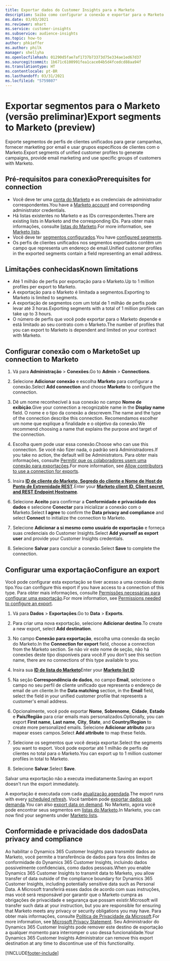 ```yaml
---
title: Exportar dados do Customer Insights para o Marketo
description: Saiba como configurar a conexão e exportar para o Marketo.
ms.date: 03/03/2021
ms.reviewer: mhart
ms.service: customer-insights
ms.subservice: audience-insights
ms.topic: how-to
author: phkieffer
ms.author: philk
manager: shellyha
ms.openlocfilehash: 01290d5fae7af1737b73373d75e334ae1ed67d37
ms.sourcegitcommit: 1b671c6100991fea1cace04b5d4fcedcd88aa94f
ms.translationtype: HT
ms.contentlocale: pt-BR
ms.lasthandoff: 03/31/2021
ms.locfileid: "5759807"
---
```

# <a name="export-segments-to-marketo-preview"></a><span data-ttu-id="0903c-103">Exportar segmentos para o Marketo (versão preliminar)</span><span class="sxs-lookup"><span data-stu-id="0903c-103">Export segments to Marketo (preview)</span></span>

<span data-ttu-id="0903c-104">Exporte segmentos de perfis de clientes unificados para gerar campanhas, fornecer marketing por email e usar grupos específicos de clientes com o Marketo.</span><span class="sxs-lookup"><span data-stu-id="0903c-104">Export segments of unified customer profiles to generate campaigns, provide email marketing and use specific groups of customers with Marketo.</span></span>

## <a name="prerequisites-for-connection"></a><span data-ttu-id="0903c-105">Pré-requisitos para conexão</span><span class="sxs-lookup"><span data-stu-id="0903c-105">Prerequisites for connection</span></span>

-   <span data-ttu-id="0903c-106">Você deve ter uma [conta do Marketo](https://login.marketo.com/) e as credenciais de administrador correspondentes.</span><span class="sxs-lookup"><span data-stu-id="0903c-106">You have a [Marketo account](https://login.marketo.com/) and corresponding administrator credentials.</span></span>
-   <span data-ttu-id="0903c-107">Há listas existentes no Marketo e as IDs correspondentes.</span><span class="sxs-lookup"><span data-stu-id="0903c-107">There are existing lists in Marketo and the corresponding IDs.</span></span> <span data-ttu-id="0903c-108">Para obter mais informações, consulte [listas do Marketo](https://docs.marketo.com/display/public/DOCS/Understanding+Static+Lists).</span><span class="sxs-lookup"><span data-stu-id="0903c-108">For more information, see [Marketo lists](https://docs.marketo.com/display/public/DOCS/Understanding+Static+Lists).</span></span>
-   <span data-ttu-id="0903c-109">Você deve ter [segmentos configurados](segments.md).</span><span class="sxs-lookup"><span data-stu-id="0903c-109">You have [configured segments](segments.md).</span></span>
-   <span data-ttu-id="0903c-110">Os perfis de clientes unificados nos segmentos exportados contêm um campo que representa um endereço de email.</span><span class="sxs-lookup"><span data-stu-id="0903c-110">Unified customer profiles in the exported segments contain a field representing an email address.</span></span>

## <a name="known-limitations"></a><span data-ttu-id="0903c-111">Limitações conhecidas</span><span class="sxs-lookup"><span data-stu-id="0903c-111">Known limitations</span></span>

- <span data-ttu-id="0903c-112">Até 1 milhão de perfis por exportação para o Marketo.</span><span class="sxs-lookup"><span data-stu-id="0903c-112">Up to 1 million profiles per export to Marketo.</span></span>
- <span data-ttu-id="0903c-113">A exportação para o Marketo é limitada a segmentos.</span><span class="sxs-lookup"><span data-stu-id="0903c-113">Exporting to Marketo is limited to segments.</span></span>
- <span data-ttu-id="0903c-114">A exportação de segmentos com um total de 1 milhão de perfis pode levar até 3 horas.</span><span class="sxs-lookup"><span data-stu-id="0903c-114">Exporting segments with a total of 1 million profiles can take up to 3 hours.</span></span> 
- <span data-ttu-id="0903c-115">O número de perfis que você pode exportar para o Marketo depende e está limitado ao seu contrato com o Marketo.</span><span class="sxs-lookup"><span data-stu-id="0903c-115">The number of profiles that you can export to Marketo is dependent and limited on your contract with Marketo.</span></span>

## <a name="set-up-connection-to-marketo"></a><span data-ttu-id="0903c-116">Configurar conexão com o Marketo</span><span class="sxs-lookup"><span data-stu-id="0903c-116">Set up connection to Marketo</span></span>

1. <span data-ttu-id="0903c-117">Vá para **Administração** > **Conexões**.</span><span class="sxs-lookup"><span data-stu-id="0903c-117">Go to **Admin** > **Connections**.</span></span>

1. <span data-ttu-id="0903c-118">Selecione **Adicionar conexão** e escolha **Marketo** para configurar a conexão.</span><span class="sxs-lookup"><span data-stu-id="0903c-118">Select **Add connection** and choose **Marketo** to configure the connection.</span></span>

1. <span data-ttu-id="0903c-119">Dê um nome reconhecível à sua conexão no campo **Nome de exibição**.</span><span class="sxs-lookup"><span data-stu-id="0903c-119">Give your connection a recognizable name in the **Display name** field.</span></span> <span data-ttu-id="0903c-120">O nome e o tipo da conexão a descrevem.</span><span class="sxs-lookup"><span data-stu-id="0903c-120">The name and the type of the connection describe this connection.</span></span> <span data-ttu-id="0903c-121">Recomendamos escolher um nome que explique a finalidade e o objetivo da conexão.</span><span class="sxs-lookup"><span data-stu-id="0903c-121">We recommend choosing a name that explains the purpose and target of the connection.</span></span>

1. <span data-ttu-id="0903c-122">Escolha quem pode usar essa conexão.</span><span class="sxs-lookup"><span data-stu-id="0903c-122">Choose who can use this connection.</span></span> <span data-ttu-id="0903c-123">Se você não fizer nada, o padrão será Administradores.</span><span class="sxs-lookup"><span data-stu-id="0903c-123">If you take no action, the default will be Administrators.</span></span> <span data-ttu-id="0903c-124">Para obter mais informações, consulte [Permitir que os colaboradores usem uma conexão para exportações](connections.md#allow-contributors-to-use-a-connection-for-exports).</span><span class="sxs-lookup"><span data-stu-id="0903c-124">For more information, see [Allow contributors to use a connection for exports](connections.md#allow-contributors-to-use-a-connection-for-exports).</span></span>

1. <span data-ttu-id="0903c-125">Insira **[ID de cliente do Marketo, Segredo do cliente e Nome de Host do Ponto de Extremidade REST](https://developers.marketo.com/rest-api/authentication/)**.</span><span class="sxs-lookup"><span data-stu-id="0903c-125">Enter your **[Marketo client ID, Client secret, and REST Endpoint Hostname](https://developers.marketo.com/rest-api/authentication/)**.</span></span>

1. <span data-ttu-id="0903c-126">Selecione **Aceito** para confirmar a **Conformidade e privacidade dos dados** e selecione **Conectar** para inicializar a conexão com o Marketo.</span><span class="sxs-lookup"><span data-stu-id="0903c-126">Select **I agree** to confirm the **Data privacy and compliance** and select **Connect** to initialize the connection to Marketo.</span></span>

1. <span data-ttu-id="0903c-127">Selecione **Adicionar a si mesmo como usuário de exportação** e forneça suas credenciais do Customer Insights.</span><span class="sxs-lookup"><span data-stu-id="0903c-127">Select **Add yourself as export user** and provide your Customer Insights credentials.</span></span>

1. <span data-ttu-id="0903c-128">Selecione **Salvar** para concluir a conexão.</span><span class="sxs-lookup"><span data-stu-id="0903c-128">Select **Save** to complete the connection.</span></span>

## <a name="configure-an-export"></a><span data-ttu-id="0903c-129">Configurar uma exportação</span><span class="sxs-lookup"><span data-stu-id="0903c-129">Configure an export</span></span>

<span data-ttu-id="0903c-130">Você pode configurar esta exportação se tiver acesso a uma conexão deste tipo.</span><span class="sxs-lookup"><span data-stu-id="0903c-130">You can configure this export if you have access to a connection of this type.</span></span> <span data-ttu-id="0903c-131">Para obter mais informações, consulte [Permissões necessárias para configurar uma exportação](export-destinations.md#set-up-a-new-export).</span><span class="sxs-lookup"><span data-stu-id="0903c-131">For more information, see [Permissions needed to configure an export](export-destinations.md#set-up-a-new-export).</span></span>

1. <span data-ttu-id="0903c-132">Vá para **Dados** > **Exportações**.</span><span class="sxs-lookup"><span data-stu-id="0903c-132">Go to **Data** > **Exports**.</span></span>

1. <span data-ttu-id="0903c-133">Para criar uma nova exportação, selecione **Adicionar destino**.</span><span class="sxs-lookup"><span data-stu-id="0903c-133">To create a new export, select **Add destination**.</span></span>

1. <span data-ttu-id="0903c-134">No campo **Conexão para exportação**, escolha uma conexão da seção do Marketo.</span><span class="sxs-lookup"><span data-stu-id="0903c-134">In the **Connection for export** field, choose a connection from the Marketo section.</span></span> <span data-ttu-id="0903c-135">Se não vir este nome de seção, não há conexões deste tipo disponíveis para você.</span><span class="sxs-lookup"><span data-stu-id="0903c-135">If you don't see this section name, there are no connections of this type available to you.</span></span>

1. <span data-ttu-id="0903c-136">Insira sua **[ID de lista do Marketo](https://docs.marketo.com/display/public/DOCS/Understanding+Static+Lists)**</span><span class="sxs-lookup"><span data-stu-id="0903c-136">Enter your **[Marketo list ID](https://docs.marketo.com/display/public/DOCS/Understanding+Static+Lists)**</span></span> 

1. <span data-ttu-id="0903c-137">Na seção **Correspondência de dados**, no campo **Email**, selecione o campo no seu perfil de cliente unificado que representa o endereço de email de um cliente.</span><span class="sxs-lookup"><span data-stu-id="0903c-137">In the **Data matching** section, in the **Email** field, select the field in your unified customer profile that represents a customer's email address.</span></span> 

1. <span data-ttu-id="0903c-138">Opcionalmente, você pode exportar **Nome**, **Sobrenome**, **Cidade**, **Estado** e **País/Região** para criar emails mais personalizados.</span><span class="sxs-lookup"><span data-stu-id="0903c-138">Optionally, you can export **First name**, **Last name**, **City**, **State**, and **Country/Region**  to create more personalized emails.</span></span> <span data-ttu-id="0903c-139">Selecione **Adicionar atributo** para mapear esses campos.</span><span class="sxs-lookup"><span data-stu-id="0903c-139">Select **Add attribute** to map these fields.</span></span>

1. <span data-ttu-id="0903c-140">Selecione os segmentos que você deseja exportar.</span><span class="sxs-lookup"><span data-stu-id="0903c-140">Select the segments you want to export.</span></span> <span data-ttu-id="0903c-141">Você pode exportar até 1 milhão de perfis de clientes no total para o Marketo.</span><span class="sxs-lookup"><span data-stu-id="0903c-141">You can export up to 1 million customer profiles in total to Marketo.</span></span>

1. <span data-ttu-id="0903c-142">Selecione **Salvar**.</span><span class="sxs-lookup"><span data-stu-id="0903c-142">Select **Save**.</span></span>

<span data-ttu-id="0903c-143">Salvar uma exportação não a executa imediatamente.</span><span class="sxs-lookup"><span data-stu-id="0903c-143">Saving an export doesn't run the export immediately.</span></span>

<span data-ttu-id="0903c-144">A exportação é executada com cada [atualização agendada](system.md#schedule-tab).</span><span class="sxs-lookup"><span data-stu-id="0903c-144">The export runs with every [scheduled refresh](system.md#schedule-tab).</span></span> <span data-ttu-id="0903c-145">Você também pode [exportar dados sob demanda](export-destinations.md#run-exports-on-demand).</span><span class="sxs-lookup"><span data-stu-id="0903c-145">You can also [export data on demand](export-destinations.md#run-exports-on-demand).</span></span> <span data-ttu-id="0903c-146">No Marketo, agora você pode encontrar seus segmentos em [listas do Marketo](ttps://docs.marketo.com/display/public/DOCS/Understanding+Static+Lists).</span><span class="sxs-lookup"><span data-stu-id="0903c-146">In Marketo, you can now find your segments under [Marketo lists](ttps://docs.marketo.com/display/public/DOCS/Understanding+Static+Lists).</span></span>


## <a name="data-privacy-and-compliance"></a><span data-ttu-id="0903c-147">Conformidade e privacidade dos dados</span><span class="sxs-lookup"><span data-stu-id="0903c-147">Data privacy and compliance</span></span>

<span data-ttu-id="0903c-148">Ao habilitar o Dynamics 365 Customer Insights para transmitir dados ao Marketo, você permite a transferência de dados para fora dos limites de conformidade do Dynamics 365 Customer Insights, incluindo dados possivelmente confidenciais, como dados pessoais.</span><span class="sxs-lookup"><span data-stu-id="0903c-148">When you enable Dynamics 365 Customer Insights to transmit data to Marketo, you allow transfer of data outside of the compliance boundary for Dynamics 365 Customer Insights, including potentially sensitive data such as Personal Data.</span></span> <span data-ttu-id="0903c-149">A Microsoft transferirá esses dados de acordo com suas instruções, mas você será responsável por garantir que o Marketo cumpra as obrigações de privacidade e segurança que possam existir.</span><span class="sxs-lookup"><span data-stu-id="0903c-149">Microsoft will transfer such data at your instruction, but you are responsible for ensuring that Marketo meets any privacy or security obligations you may have.</span></span> <span data-ttu-id="0903c-150">Para obter mais informações, consulte [Política de Privacidade da Microsoft](https://go.microsoft.com/fwlink/?linkid=396732).</span><span class="sxs-lookup"><span data-stu-id="0903c-150">For more information, see [Microsoft Privacy Statement](https://go.microsoft.com/fwlink/?linkid=396732).</span></span>
<span data-ttu-id="0903c-151">Seu Administrador do Dynamics 365 Customer Insights pode remover este destino de exportação a qualquer momento para interromper o uso dessa funcionalidade.</span><span class="sxs-lookup"><span data-stu-id="0903c-151">Your Dynamics 365 Customer Insights Administrator can remove this export destination at any time to discontinue use of this functionality.</span></span>


[!INCLUDE[footer-include](../includes/footer-banner.md)]